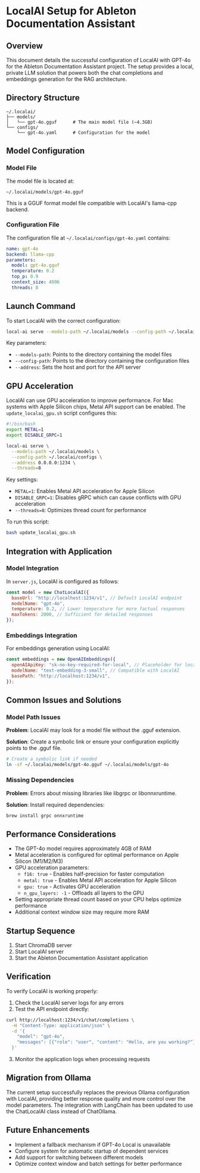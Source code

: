 # LocalAI Setup for Ableton Documentation Assistant

## Overview

This document details the successful configuration of LocalAI with GPT-4o for the Ableton Documentation Assistant project. The setup provides a local, private LLM solution that powers both the chat completions and embeddings generation for the RAG architecture.

## Directory Structure

```
~/.localai/
├── models/
│   └── gpt-4o.gguf      # The main model file (~4.3GB)
└── configs/
    └── gpt-4o.yaml      # Configuration for the model
```

## Model Configuration

### Model File

The model file is located at:
```
~/.localai/models/gpt-4o.gguf
```

This is a GGUF format model file compatible with LocalAI's llama-cpp backend.

### Configuration File

The configuration file at `~/.localai/configs/gpt-4o.yaml` contains:

```yaml
name: gpt-4o
backend: llama-cpp
parameters:
  model: gpt-4o.gguf
  temperature: 0.2
  top_p: 0.9
  context_size: 4096
  threads: 8
```

## Launch Command

To start LocalAI with the correct configuration:

```bash
local-ai serve --models-path ~/.localai/models --config-path ~/.localai/configs --address 0.0.0.0:1234 --disable-grpc
```

Key parameters:
- `--models-path`: Points to the directory containing the model files
- `--config-path`: Points to the directory containing the configuration files
- `--address`: Sets the host and port for the API server

## GPU Acceleration

LocalAI can use GPU acceleration to improve performance. For Mac systems with Apple Silicon chips, Metal API support can be enabled. The `update_localai_gpu.sh` script configures this:

```bash
#!/bin/bash
export METAL=1
export DISABLE_GRPC=1

local-ai serve \
  --models-path ~/.localai/models \
  --config-path ~/.localai/configs \
  --address 0.0.0.0:1234 \
  --threads=8
```

Key settings:
- `METAL=1`: Enables Metal API acceleration for Apple Silicon
- `DISABLE_GRPC=1`: Disables gRPC which can cause conflicts with GPU acceleration
- `--threads=8`: Optimizes thread count for performance

To run this script:
```bash
bash update_localai_gpu.sh
```

## Integration with Application

### Model Integration

In `server.js`, LocalAI is configured as follows:

```javascript
const model = new ChatLocalAI({
  baseUrl: "http://localhost:1234/v1", // Default LocalAI endpoint
  modelName: "gpt-4o",
  temperature: 0.2, // Lower temperature for more factual responses
  maxTokens: 2000, // Sufficient for detailed responses
});
```

### Embeddings Integration

For embeddings generation using LocalAI:

```javascript
const embeddings = new OpenAIEmbeddings({
  openAIApiKey: "sk-no-key-required-for-local", // Placeholder for local deployment
  modelName: "text-embedding-3-small", // Compatible with LocalAI
  basePath: "http://localhost:1234/v1",
});
```

## Common Issues and Solutions

### Model Path Issues

**Problem**: LocalAI may look for a model file without the .gguf extension.

**Solution**: Create a symbolic link or ensure your configuration explicitly points to the .gguf file.

```bash
# Create a symbolic link if needed
ln -sf ~/.localai/models/gpt-4o.gguf ~/.localai/models/gpt-4o
```

### Missing Dependencies

**Problem**: Errors about missing libraries like libgrpc or libonnxruntime.

**Solution**: Install required dependencies:

```bash
brew install grpc onnxruntime
```

## Performance Considerations

- The GPT-4o model requires approximately 4GB of RAM
- Metal acceleration is configured for optimal performance on Apple Silicon (M1/M2/M3)
- GPU acceleration parameters:
  - `f16: true` - Enables half-precision for faster computation
  - `metal: true` - Enables Metal API acceleration for Apple Silicon
  - `gpu: true` - Activates GPU acceleration
  - `n_gpu_layers: -1` - Offloads all layers to the GPU
- Setting appropriate thread count based on your CPU helps optimize performance
- Additional context window size may require more RAM

## Startup Sequence

1. Start ChromaDB server
2. Start LocalAI server
3. Start the Ableton Documentation Assistant application

## Verification

To verify LocalAI is working properly:

1. Check the LocalAI server logs for any errors
2. Test the API endpoint directly:

```bash
curl http://localhost:1234/v1/chat/completions \
  -H "Content-Type: application/json" \
  -d '{
    "model": "gpt-4o",
    "messages": [{"role": "user", "content": "Hello, are you working?"}]
  }'
```

3. Monitor the application logs when processing requests

## Migration from Ollama

The current setup successfully replaces the previous Ollama configuration with LocalAI, providing better response quality and more control over the model parameters. The integration with LangChain has been updated to use the ChatLocalAI class instead of ChatOllama.

## Future Enhancements

- Implement a fallback mechanism if GPT-4o Local is unavailable
- Configure system for automatic startup of dependent services
- Add support for switching between different models
- Optimize context window and batch settings for better performance
